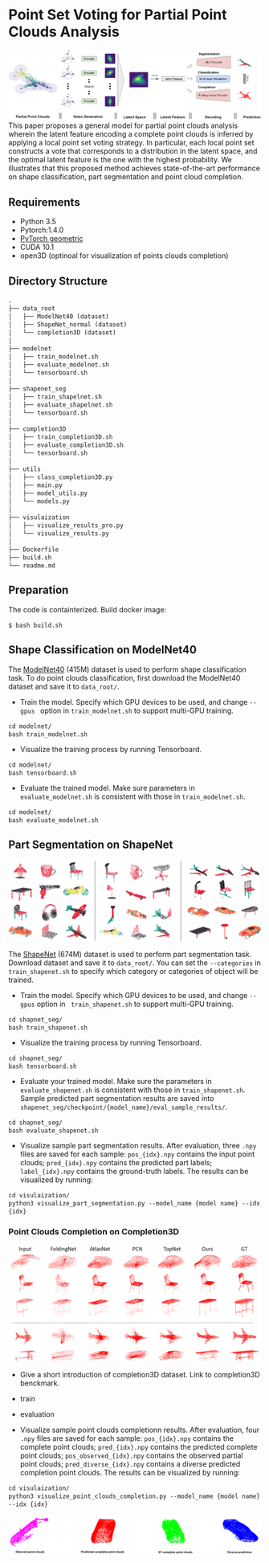 __Point Set Voting for Partial Point Clouds Analysis__
===

![](figures/architectures.png)
This paper proposes a general model for partial point clouds analysis wherein the
latent feature encoding a complete point clouds is inferred by applying a local
point set voting strategy. In particular, each local point set constructs a vote
that corresponds to a distribution in the latent space, and the optimal latent
feature is the one with the highest probability. We illustrates that this proposed
method achieves state-of-the-art performance on shape classification, part segmentation
and point cloud completion.


## Requirements
- Python 3.5
- Pytorch:1.4.0
- [PyTorch geometric](https://pytorch-geometric.readthedocs.io/en/latest/notes/installation.html)
- CUDA 10.1
- open3D (optinoal for visualization of points clouds completion)

## Directory Structure

```
.
├── data_root
│   ├── ModelNet40 (dataset)
│   ├── ShapeNet_normal (dataset)
│   └── completion3D (dataset)
│
├── modelnet
│   ├── train_modelnet.sh
│   ├── evaluate_modelnet.sh
│   └── tensorboard.sh
│
├── shapenet_seg
│   ├── train_shapelnet.sh
│   ├── evaluate_shapelnet.sh
│   └── tensorboard.sh
│
├── completion3D
│   ├── train_completion3D.sh
│   ├── evaluate_completion3D.sh
│   └── tensorboard.sh
│
├── utils
│   ├── class_completion3D.py
│   ├── main.py
│   ├── model_utils.py
│   └── models.py
│
├── visulaization
│   ├── visualize_results_pro.py
│   └── visualize_results.py
│
├── Dockerfile
├── build.sh
└── readme.md
```


## Preparation
The code is containterized. Build docker image:
```
$ bash build.sh
```

## Shape Classification on ModelNet40
The [ModelNet40](http://modelnet.cs.princeton.edu/ModelNet40.zip) (415M) dataset
is used to perform shape classification task. To do point clouds classification,
first download the ModelNet40 dataset and save it to `data_root/`.

+ Train the model. Specify which GPU devices to be used, and change `--gpus `
option in `train_modelnet.sh` to support multi-GPU training.
```shell
cd modelnet/
bash train_modelnet.sh
```

+ Visualize the training process by running Tensorboard.
```shell
cd modelnet/
bash tensorboard.sh
```

+ Evaluate the trained model. Make sure parameters in `evaluate_modelnet.sh`
is consistent with those in `train_modelnet.sh`.
```shell
cd modelnet/
bash evaluate_modelnet.sh
```

## Part Segmentation on ShapeNet

![](figures/part_segmentation.png)

The [ShapeNet](https://shapenet.cs.stanford.edu/media/shapenetcore_partanno_segmentation_benchmark_v0_normal.zip)
(674M) dataset is used to perform part segmentation task. Download dataset and
save it to `data_root/`. You can set the `--categories` in ` train_shapenet.sh` to
specify which category or categories of object will be trained.

+ Train the model. Specify which GPU devices to be used, and change `--gpus` option
in ` train_shapenet.sh` to support multi-GPU training.
```shell
cd shapnet_seg/
bash train_shapenet.sh
```

+ Visualize the training process by running Tensorboard.
```shell
cd shapnet_seg/
bash tensorboard.sh
```

+ Evaluate your trained model. Make sure the parameters in `evaluate_shapenet.sh`
is consistent with those in `train_shapenet.sh`. Sample predicted part segmentation
results are saved into `shapenet_seg/checkpoint/{model_name}/eval_sample_results/`.
```shell
cd shapnet_seg/
bash evaluate_shapenet.sh
```

+ Visualize sample part segmentation results. After evaluation, three `.npy` files are saved
for each sample: `pos_{idx}.npy` contains the input point clouds; `pred_{idx}.npy` contains
the predicted part labels; `label_{idx}.npy` contains the ground-truth labels. The results
can be visualized by running:
```shell
cd visulaization/
python3 visualize_part_segmentation.py --model_name {model name} --idx {idx}
``` 



### Point Clouds Completion on Completion3D

![](figures/completion.png)

+ Give a short introduction of completion3D dataset. Link to completion3D benckmark.

+ train

+ evaluation


+ Visualize sample point clouds completionn results. After evaluation, four `.npy` files are saved
for each sample: `pos_{idx}.npy` contains the complete point clouds; `pred_{idx}.npy` contains
the predicted complete point clouds; `pos_observed_{idx}.npy` contains the observed partial point
clouds; `pred_diverse_{idx}.npy` contains a diverse predicted completion point clouds. The results
can be visualized by running:
```shell
cd visulaization/
python3 visualize_point_clouds_completion.py --model_name {model name} --idx {idx}
``` 
![](figures/visualization_point_clouds_completion.png)
